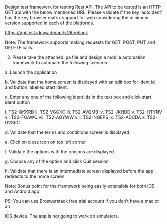 Design test framework for testing Rest API. The API to be tested is an HTTP GET api with the below mentioned URL. Please validate if the key ‘autoident’ has the
key browser matrix support for web considering the minimum version supported in each of the platforms.

https://api.test.idnow.de/api/v1/ihrebank

Note: The framework supports making requests for GET, POST, PUT and
DELETE calls.

2. Please take the attached ipa file and design a mobile automation framework to automate the following scenario.
   
a. Launch the application

b. Validate that the home screen is displayed with an edit box for ident id and button labelled start ident.

c. Enter any one of the following ident ids in the text box and click start ident button

i. TS2-QKKRD
ii. TS2-VGGKC
iii. TS2-AVQMB
iv. TS2-JKHDD
v. TS2-HTYNV
vi. TS2-FQAWQ
vii. TS2-AQYWW
viii. TS2-NGEPS
ix. TS2-ADCDA
x. TS2-DVSPC

d. Validate that the terms and conditions screen is displayed

e. Click on close icon on top left corner

f. Validate the options with the reasons are displayed

g. Choose any of the option and click Quit session

h. Validate that there is an intermediate screen displayed before the app redirects to the home screen

Note: Bonus point for the framework being easily extensible for both iOS and Android app 

PS: You can use Broswerstack free trial account if you don’t have a mac or an

iOS device. The app is not going to work on simulators.
